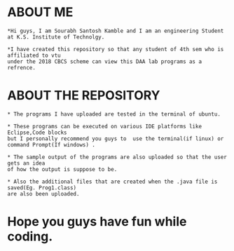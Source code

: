 # ABOUT ME
	*Hi guys, I am Sourabh Santosh Kamble and I am an engineering Student at K.S. Institute of Technolgy.
	
	*I have created this repository so that any student of 4th sem who is affiliated to vtu 
	under the 2018 CBCS scheme can view this DAA lab programs as a refrence.
	
# ABOUT THE REPOSITORY
	* The programs I have uploaded are tested in the terminal of ubuntu.
	
	* These programs can be executed on various IDE platforms like Eclipse,Code blocks 
	but I personally recommend you guys to  use the terminal(if linux) or 
	command Prompt(If windows) .
	
	* The sample output of the programs are also uploaded so that the user gets an idea 
	of how the output is suppose to be.
	
	* Also the additional files that are created when the .java file is saved(Eg. Prog1.class) 
	are also been uploaded.
	
# Hope you guys have fun while coding.
